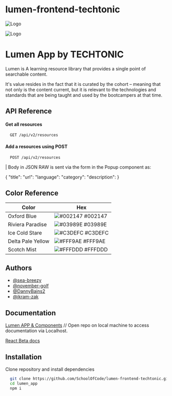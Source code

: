 # lumen-frontend-techtonic


![Logo](https://i.ibb.co/vLRR8cP/Lumen-logo.png)

![Logo](https://i.ibb.co/SdN7rvV/TECHTONIC-logo.png)



# Lumen App by TECHTONIC

Lumen is A learning resource library that provides a single point of searchable content.

It's value resides in the fact that it is curated by the cohort – meaning that not only is the content current, but it is relevant to the technologies and standards that are being taught and used by the bootcampers at that time.




## API Reference

#### Get all resources

```http
  GET /api/v2/resources
```

#### Add a resources using POST

```http
  POST /api/v2/resources
```

| Body in JSON RAW is sent via the form in the Popup component as:

{
    "title": <string>
    "url": <string>
    "language": <string>
    "category": <string>
    "description": <string>
}   

## Color Reference

| Color             | Hex                                                                |
| ----------------- | ------------------------------------------------------------------ |
| Oxford Blue | ![#002147](https://via.placeholder.com/10/002147?text=+) #002147|
| Riviera Paradise | ![#03989E](https://via.placeholder.com/10/03989E?text=+) #03989E|
| Ice Cold Stare | ![#C3DEFC](https://via.placeholder.com/10/C3DEFC?text=+) #C3DEFC |
| Delta Pale Yellow | ![#FFF9AE](https://via.placeholder.com/10/FFF9AE?text=+) #FFF9AE |
| Scotch Mist | ![#FFFDDD](https://via.placeholder.com/10/FFFDDD?text=+) #FFFDDD |


## Authors

- [@sea-breezy](https://github.com/sea-breezy)
- [@november-golf](https://github.com/november-golf)
- [@DannyBains2](https://github.com/DannyBains2)
- [@ikram-zak](https://github.com/Ikram-Zak)


## Documentation

[ Lumen APP & Components](/lumen_app/docs/index.html)
// Open repo on local machine to access documentation via Localhost.

[ React Beta docs](https://beta.reactjs.org/)




## Installation

Clone repository and install dependencies


```bash
  git clone https://github.com/SchoolOfCode/lumen-frontend-techtonic.git
  cd lumen_app
  npm i
```
    
